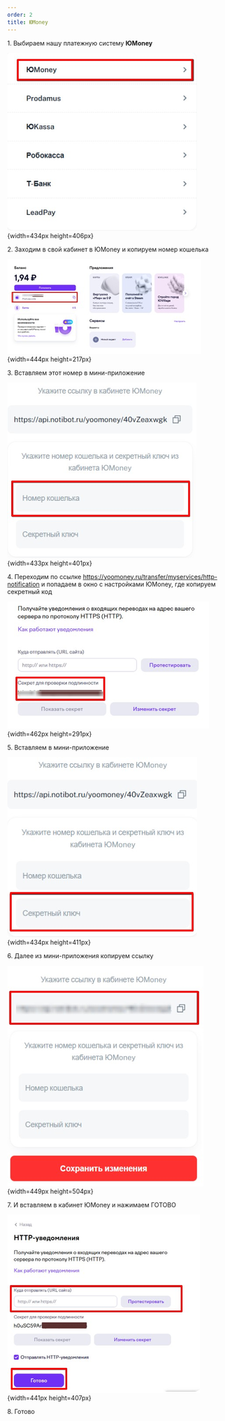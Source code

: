 ```yaml
---
order: 2
title: ЮMoney
---
```


1\. Выбираем нашу платежную систему **ЮMoney**

![](./yumoney.jpeg){width=434px height=406px}

2\. Заходим в свой кабинет в  ЮMoney и копируем номер кошелька

![](./yumoney-2.jpeg){width=444px height=217px}

3\. Вставляем этот номер в мини-приложение

![](./yumoney-3.jpeg){width=433px height=401px}

4\. Переходим по ссылке <https://yoomoney.ru/transfer/myservices/http-notification> и попадаем в окно с настройками  ЮMoney, где копируем секретный код

![](./yumoney-5.jpeg){width=462px height=291px}

5\. Вставляем в мини-приложение

![](./yumoney-4.jpeg){width=434px height=411px}

6\. Далее из мини-приложения копируем ссылку

![](./yumoney-6.jpeg){width=449px height=504px}

7\. И вставляем в кабинет  ЮMoney и нажимаем ГОТОВО

![](./yumoney-7.jpeg){width=441px height=407px}

8\. Готово